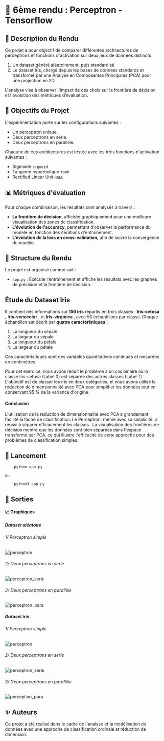 # 📌 6ème rendu : Perceptron - Tensorflow

## 📝 Description du Rendu

Ce projet a pour objectif de comparer différentes architectures de perceptrons et fonctions d'activation sur deux jeux de données distincts :

1. Un dataset généré aléatoirement, puis standardisé.
2. Le dataset Iris, chargé depuis les bases de données standards et transformé par une Analyse en Composantes Principales (PCA) pour une projection en 2D.

L'analyse vise à observer l'impact de ces choix sur la frontière de décision et l'évolution des métriques d'évaluation.

## 🎯 Objectifs du Projet

L'expérimentation porte sur les configurations suivantes :

* Un perceptron unique.
* Deux perceptrons en série.
* Deux perceptrons en parallèle.

Chacune de ces architectures est testée avec les trois fonctions d'activation suivantes :

* Sigmoïde `sigmoid`
* Tangente hyperbolique `tanh`
* Rectified Linear Unit `ReLU`

## 📊 Métriques d'évaluation

Pour chaque combinaison, les résultats sont analysés à travers :

* **La frontière de décision**, affichée graphiquement pour une meilleure visualisation des zones de classification.
* **L'évolution de l'accuracy**, permettant d'observer la performance du modèle en fonction des itérations d'entraînement.
* **L'évolution de la loss en cross-validation**, afin de suivre la convergence du modèle.

## 📂 Structure du Rendu

Le projet est organisé comme suit :

* `app.py` : Exécute l'entraînement et affiche les résultats avec les graphes de précision et la frontière de décision.

## Étude du Dataset Iris

Il contient des informations sur **150 iris** répartis en trois classes :  **Iris-setosa** ,  **Iris-versicolor** , et  **Iris-virginica** , avec 50 échantillons par classe. Chaque échantillon est décrit par **quatre caractéristiques** :

1. La longueur du sépale
2. La largeur du sépale
3. La longueur du pétale
4. La largeur du pétale

Ces caractéristiques sont des variables quantitatives continues et mesurées en centimètres.

Pour cet exercice, nous avons réduit le problème à un cas binaire où la classe Iris-setosa (Label 0) est séparée des autres classes (Label 1). L'objectif est de classer les iris en deux catégories, et nous avons utilisé la réduction de dimensionnalité avec PCA pour simplifier les données tout en conservant 95 % de la variance d'origine.

#### Conclusion

L'utilisation de la réduction de dimensionnalité avec PCA a grandement facilité la tâche de classification. Le  Perceptron, même avec sa simplicité, a réussi à  séparer efficacement les classes . La visualisation des frontières de décision montre que les données sont bien séparées dans l'espace transformé par PCA, ce qui illustre l'efficacité de cette approche pour des problèmes de classification simples.

## 🚀 Lancement

```
	python app.py
```

    ou

```
	python3 app.py

```

## **📸 Sorties**

#### 📈 Graphiques

##### Dataset aléatoire

###### 1/ Perceptron simple

![perceptron](img/perceptron_simple_activations.png)

###### 2/ Deux perceptrons en serie

![perceptron_serie](img/perceptron_serie_activations.png)

###### 3/ Deux perceptrons en parallèle

![perceptron_para](img/perceptron_para_activations.png)

##### Dataset iris

###### 1/ Perceptron simple

![perceptron](img/perceptron_simple_activations_iris.png)

###### 2/ Deux perceptrons en serie

![perceptron_serie](img/perceptron_serie_activations_iris.png)

###### 3/ Deux perceptrons en parallèle

![perception_para](img/perceptron_para_activations_iris.png)

## ✨ Auteurs

Ce projet a été réalisé dans le cadre de l'analyse et la modélisation de données avec une approche de classification ordinale et réduction de dimension.
